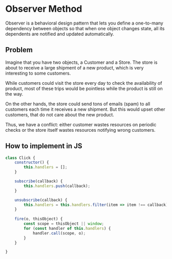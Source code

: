 # Observer Method

Observer is a behavioral design pattern that lets you define a one-to-many dependency between objects so that when one object changes state, all its dependents are notified and updated automatically.

## Problem

Imagine that you have two objects, a Customer and a Store. The store is about to receive a large shipment of a new product, which is very interesting to some customers.

While customers could visit the store every day to check the availability of product, most of these trips would be pointless while the product is still on the way.

On the other hands, the store could send tons of emails (spam) to all customers each time it receives a new shipment. But this would upset other customers, that do not care about the new product.

Thus, we have a conflict: either customer wastes resources on periodic checks or the store itself wastes resources notifying wrong customers.

## How to implement in JS

```js
class Click {
    constructor() {
        this.handlers = [];
    }

    subscribe(callback) {
        this.handlers.push(callback);
    }

    unsubscribe(callback) {
        this.handlers = this.handlers.filter(item => item !== callback);
    }
    
    fire(o, thisObject) {
        const scope = thisObject || window;
        for (const handler of this.handlers) {
            handler.call(scope, o);
        }
    }

}
```
